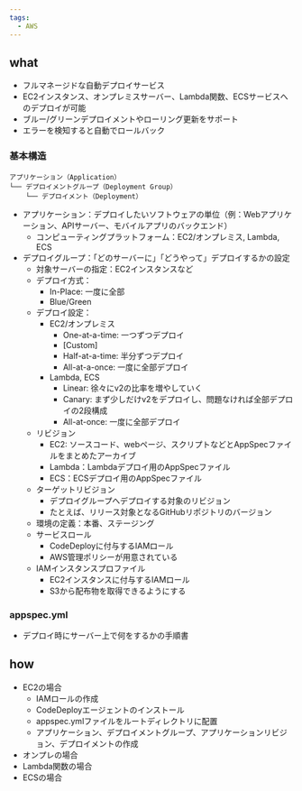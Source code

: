 ```yaml
---
tags:
  - AWS
---
```

## what
- フルマネージドな自動デプロイサービス
- EC2インスタンス、オンプレミスサーバー、Lambda関数、ECSサービスへのデプロイが可能
- ブルー/グリーンデプロイメントやローリング更新をサポート
- エラーを検知すると自動でロールバック
### 基本構造
```
アプリケーション（Application）
└── デプロイメントグループ（Deployment Group）
    └── デプロイメント（Deployment）
```
- アプリケーション：デプロイしたいソフトウェアの単位（例：Webアプリケーション、APIサーバー、モバイルアプリのバックエンド）
	- コンピューティングプラットフォーム：EC2/オンプレミス, Lambda, ECS
- デプロイグループ：「どのサーバーに」「どうやって」デプロイするかの設定
	- 対象サーバーの指定：EC2インスタンスなど
	- デプロイ方式：
		- In-Place: 一度に全部
		- Blue/Green
	- デプロイ設定：
		- EC2/オンプレミス
			- One-at-a-time: 一つずつデプロイ
			- \[Custom]
			- Half-at-a-time: 半分ずつデプロイ
			- All-at-a-once: 一度に全部デプロイ
		- Lambda, ECS
			- Linear: 徐々にv2の比率を増やしていく
			- Canary: まず少しだけv2をデプロイし、問題なければ全部デプロイの2段構成
			- All-at-once: 一度に全部デプロイ
	- リビジョン
		- EC2: ソースコード、webページ、スクリプトなどとAppSpecファイルをまとめたアーカイブ
		- Lambda：Lambdaデプロイ用のAppSpecファイル
		- ECS：ECSデプロイ用のAppSpecファイル
	- ターゲットリビジョン
		- デプロイグループへデプロイする対象のリビジョン
		- たとえば、リリース対象となるGitHubリポジトリのバージョン
	- 環境の定義：本番、ステージング
	- サービスロール
		- CodeDeployに付与するIAMロール
		- AWS管理ポリシーが用意されている
	- IAMインスタンスプロファイル
		- EC2インスタンスに付与するIAMロール
		- S3から配布物を取得できるようにする

### appspec.yml
- デプロイ時にサーバー上で何をするかの手順書
## how
- EC2の場合
	- IAMロールの作成
	- CodeDeployエージェントのインストール
	- appspec.ymlファイルをルートディレクトリに配置
	- アプリケーション、デプロイメントグループ、アプリケーションリビジョン、デプロイメントの作成
- オンプレの場合
- Lambda関数の場合
- ECSの場合